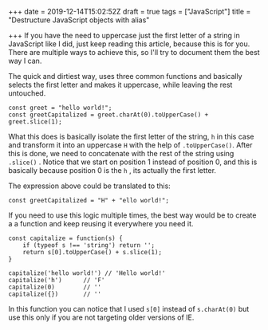 +++
date = 2019-12-14T15:02:52Z
draft = true
tags = ["JavaScript"]
title = "Destructure JavaScript objects with alias"

+++
If you have the need to uppercase just the first letter of a string in JavaScript like I did, just keep reading this article, because this is for you. There are multiple ways to achieve this, so I'll try to document them the best way I can.

The quick and dirtiest way, uses three common functions and basically selects the first letter and makes it uppercase, while leaving the rest untouched.

```
const greet = "hello world!";
const greetCapitalized = greet.charAt(0).toUpperCase() + greet.slice(1);
```

What this does is basically isolate the first letter of the string, `h` in this case and transform it into an uppercase `H` with the help of `.toUpperCase()`. After this is done, we need to concatenate with the rest of the string using `.slice()` . Notice that we start on position 1 instead of position 0, and this is basically because position 0 is the `h` , its actually the first letter.

The expression above could be translated to this:

```
const greetCapitalized = "H" + "ello world!";
```

If you need to use this logic multiple times, the best way would be to create a a function and keep reusing it everywhere you need it.

```
const capitalize = function(s) {
    if (typeof s !== 'string') return '';
    return s[0].toUpperCase() + s.slice(1);
}

capitalize('hello world!') // 'Hello world!'
capitalize('h')      // 'F'
capitalize(0)        // ''
capitalize({})       // ''
```

In this function you can notice that I used `s[0]` instead of `s.charAt(0)` but use this only if you are not targeting older versions of IE.
